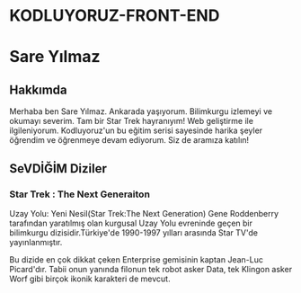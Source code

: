 # KODLUYORUZ-FRONT-END
<h1>Sare Yılmaz</h1>

<h2>Hakkımda</h2>

<p>Merhaba ben Sare Yılmaz. Ankarada yaşıyorum. Bilimkurgu izlemeyi ve okumayı severim. Tam bir Star Trek hayranıyım! Web geliştirme ile ilgileniyorum. Kodluyoruz'un bu eğitim serisi sayesinde harika şeyler öğrendim ve öğrenmeye devam ediyorum. Siz de aramıza katılın!</p>

<h2>SeVDİĞİM Diziler</h2>

<h3>Star Trek : The Next Generaiton</h3>

<p>Uzay Yolu: Yeni Nesil(Star Trek:The Next Generation) Gene Roddenberry tarafından yaratılmış olan kurgusal Uzay Yolu evreninde geçen bir bilimkurgu dizisidir.Türkiye'de 1990-1997 yılları arasında Star TV'de yayınlanmıştır. </p>
<p>Bu dizide en çok dikkat çeken Enterprise gemisinin kaptan Jean-Luc Picard'dır. Tabii onun yanında filonun tek robot asker Data, tek Klingon asker Worf gibi birçok ikonik karakteri de mevcut.</p>

